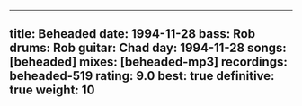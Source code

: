 
---
title: Beheaded
date: 1994-11-28
bass:	Rob
drums:	Rob
guitar:	Chad
day: 1994-11-28
songs: [beheaded]
mixes: [beheaded-mp3]
recordings: beheaded-519
rating: 9.0
best: true
definitive: true
weight: 10
---
